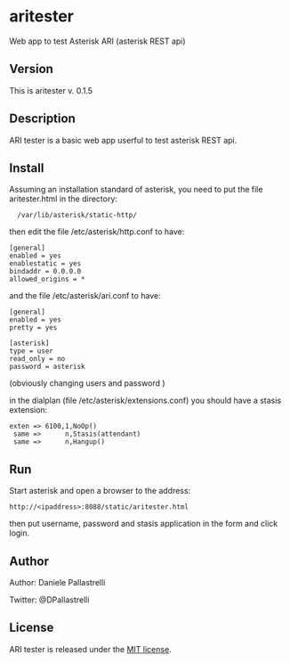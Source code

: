 # aritester
Web app to test Asterisk ARI (asterisk REST api)

## Version
This is aritester v. 0.1.5

## Description
ARI tester is a basic web app userful to test asterisk REST api.

## Install
Assuming an installation standard of asterisk, you need to put the file 
aritester.html in the directory:
```
  /var/lib/asterisk/static-http/
```  
then edit the file /etc/asterisk/http.conf to have:
```
[general]
enabled = yes
enablestatic = yes
bindaddr = 0.0.0.0
allowed_origins = *
```
and the file /etc/asterisk/ari.conf to have:
```
[general]
enabled = yes
pretty = yes

[asterisk]
type = user
read_only = no
password = asterisk
```
(obviously changing users and password )

in the dialplan (file /etc/asterisk/extensions.conf) you should have
a stasis extension:
```
exten => 6100,1,NoOp()
 same =>      n,Stasis(attendant)
 same =>      n,Hangup()
```

## Run
Start asterisk and open a browser to the address:
```
http://<ipaddress>:8088/static/aritester.html
```
then put username, password and stasis application in the form and
click login.

## Author
Author: Daniele Pallastrelli

Twitter: @DPallastrelli

## License
ARI tester is released under the [MIT license][MIT].

[MIT]:LICENSE
